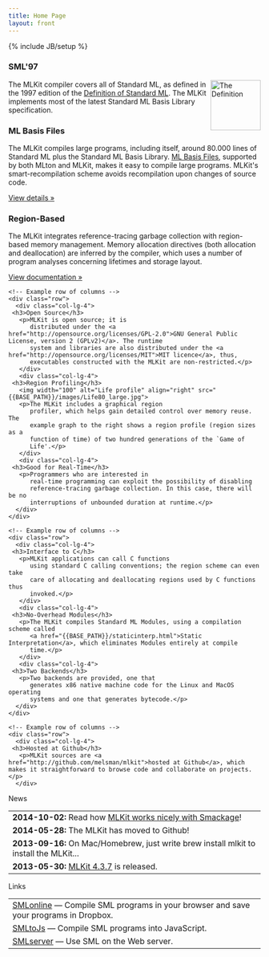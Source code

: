 ```yaml
---
title: Home Page
layout: front
---
```

{% include JB/setup %}

<!-- Example row of columns -->
<div class="row">

  <div class="col-lg-9"> <!-- Left part -->
    <div class="row">
      <div class="col-lg-4">
	 <h3>SML'97</h3>
	   <img width="100" alt="The Definition" align="right" src="{{BASE_PATH}}/images/Thedef.jpg">
	   <p>The MLKit compiler covers all of Standard ML,
	      as defined in the 1997 edition of the <a href="http://mitpress.mit.edu/books/definition-standard-ml">Definition of Standard ML</a>. The
	      MLKit implements most of the latest Standard ML Basis Library
	      specification.</p>
       </div>
       <div class="col-lg-4">
	 <h3>ML Basis Files</h3>
	   <p>The MLKit compiles large
	      programs, including itself, around 80.000 lines of Standard ML plus
	      the Standard ML Basis Library. <a href="{{BASE_PATH}}/mlbasisfiles.html">ML Basis Files</a>, supported by both MLton and MLKit, makes it
	      easy to compile large programs. MLKit's smart-recompilation scheme avoids recompilation upon changes of source code.</p>
	   <p><a class="btn btn-primary" href="{{BASE_PATH}}/mlbasisfiles.html" role="button">View details &raquo;</a></p>
       </div>
       <div class="col-lg-4">
	 <h3>Region-Based</h3>
	   <p>The MLKit integrates reference-tracing garbage collection with region-based memory
	      management. Memory allocation directives (both allocation and
	      deallocation) are inferred by the compiler, which uses a number of
	      program analyses concerning lifetimes and storage layout.</p>
	   <p><a class="btn btn-primary" href="{{BASE_PATH}}/doc.html" role="button">View documentation &raquo;</a></p>
      </div>
    </div>

    <!-- Example row of columns -->
    <div class="row">
      <div class="col-lg-4">
	 <h3>Open Source</h3>
	   <p>MLKit is open source; it is
	      distributed under the <a href="http://opensource.org/licenses/GPL-2.0">GNU General Public License, version 2 (GPLv2)</a>. The runtime
	      system and libraries are also distributed under the <a href="http://opensource.org/licenses/MIT">MIT licence</a>, thus,
	      executables constructed with the MLKit are non-restricted.</p>
       </div>
       <div class="col-lg-4">
	 <h3>Region Profiling</h3>
	   <img width="100" alt="Life profile" align="right" src="{{BASE_PATH}}/images/Life80_large.jpg">
	   <p>The MLKit includes a graphical region
	      profiler, which helps gain detailed control over memory reuse. The
	      example graph to the right shows a region profile (region sizes as a
	      function of time) of two hundred generations of the `Game of
	      Life'.</p>
       </div>
       <div class="col-lg-4">
	 <h3>Good for Real-Time</h3>
	   <p>Programmers who are interested in
	      real-time programming can exploit the possibility of disabling
	      reference-tracing garbage collection. In this case, there will be no
	      interruptions of unbounded duration at runtime.</p>
      </div>
    </div>

    <!-- Example row of columns -->
    <div class="row">
      <div class="col-lg-4">
	 <h3>Interface to C</h3>
	   <p>MLKit applications can call C functions
	      using standard C calling conventions; the region scheme can even take
	      care of allocating and deallocating regions used by C functions thus
	      invoked.</p>
       </div>
       <div class="col-lg-4">
	 <h3>No-Overhead Modules</h3>
	   <p>The MLKit compiles Standard ML Modules, using a compilation scheme called 
	      <a href="{{BASE_PATH}}/staticinterp.html">Static Interpretation</a>, which eliminates Modules entirely at compile
	      time.</p>
       </div>
       <div class="col-lg-4">
	 <h3>Two Backends</h3>
	   <p>Two backends are provided, one that
	      generates x86 native machine code for the Linux and MacOS operating
	      systems and one that generates bytecode.</p>
      </div>
    </div>

    <!-- Example row of columns -->
    <div class="row">
      <div class="col-lg-4">
	 <h3>Hosted at Github</h3>
	   <p>MLKit sources are <a href="http://github.com/melsman/mlkit">hosted at Github</a>, which makes it straightforward to browse code and collaborate on projects.</p>
      </div>
   </div>
   </div>
   <div class="col-lg-3"> <!-- Right part -->
   <div class="panel panel-default">
      <div class="panel-heading">News</div>
      <table class="table">
	<tr><td><b>2014-10-02:</b> Read how <a href="http://www.elsman.com/lessons/2014/10/02/getting-started-with-smackage/">MLKit works nicely with Smackage</a>!</td></tr>
	<tr><td><b>2014-05-28:</b> The MLKit has moved to Github!</td></tr>
	<tr><td><b>2013-09-16:</b> On Mac/Homebrew, just write brew install mlkit to install the MLKit...</td></tr>
	<tr><td><b>2013-05-30:</b> <a href="https://github.com/melsman/mlkit/releases/tag/mlkit-4.3.7">MLKit 4.3.7</a> is released.</td></tr>
      </table>
   </div>

   <div class="panel panel-default">
      <div class="panel-heading">Links</div>
      <table class="table">
	<tr><td><a href="http://www.smlserver.org/ide">SMLonline</a> &mdash; Compile SML programs in your browser and save your programs in Dropbox.</td></tr>
	<tr><td><a href="http://www.smlserver.org/smltojs">SMLtoJs</a> &mdash; Compile SML programs into JavaScript.</td></tr>
	<tr><td><a href="http://www.smlserver.org/">SMLserver</a> &mdash; Use SML on the Web server.</td></tr>
      </table>
  </div>

 </div>
</div>
